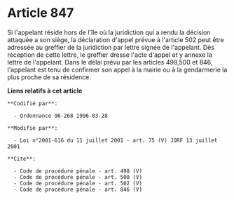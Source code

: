 # Article 847

Si l'appelant réside hors de l'île où la juridiction qui a rendu la décision attaquée a son siège, la déclaration d'appel
prévue à l'article 502 peut être adressée au greffier de la juridiction par lettre signée de l'appelant. Dès réception de
cette lettre, le greffier dresse l'acte d'appel et y annexe la lettre de l'appelant. Dans le délai prévu par les articles
498,500 et 846, l'appelant est tenu de confirmer son appel à la mairie ou à la gendarmerie la plus proche de sa résidence.

**Liens relatifs à cet article**

	**Codifié par**:

	  - Ordonnance 96-268 1996-03-28

	**Modifié par**:

	  - Loi n°2001-616 du 11 juillet 2001 - art. 75 (V) JORF 13 juillet 2001

	**Cite**:

	  - Code de procédure pénale - art. 498 (V)
	  - Code de procédure pénale - art. 500 (V)
	  - Code de procédure pénale - art. 502 (V)
	  - Code de procédure pénale - art. 846 (V)
